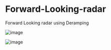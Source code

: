 # Forward-Looking-radar
Forward Looking radar using Deramping

![image](https://user-images.githubusercontent.com/87255154/125189920-d217c900-e24f-11eb-8c1e-13f063725432.png)

![image](https://user-images.githubusercontent.com/87255154/125189931-de038b00-e24f-11eb-8ba9-343e09242367.png)
